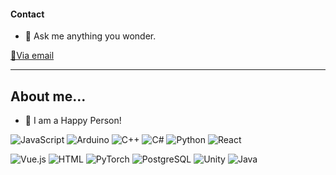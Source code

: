 #### Contact
- 💬 Ask me anything you wonder.

[📨Via email](mailto:jinha497@gmail.com?subject=[GitHub])

---

## About me...

- 🤔 I am a Happy Person!


![JavaScript](https://img.shields.io/badge/JavaScript-F7DF1E.svg?&style=for-the-badge&logo=JavaScript&logoColor=white)
![Arduino](https://img.shields.io/badge/Arduino-00878F.svg?&style=for-the-badge&logo=Arduino&logoColor=white)
![C++](https://img.shields.io/badge/C++-00599C.svg?&style=for-the-badge&logo=cplusplus&logoColor=white)
![C#](https://img.shields.io/badge/CSharp-512BD4.svg?&style=for-the-badge&logo=csharp&logoColor=white)
![Python](https://img.shields.io/badge/Python-3776AB.svg?&style=for-the-badge&logo=python&logoColor=white)
![React](https://img.shields.io/badge/React-61DAFB.svg?&style=for-the-badge&logo=react&logoColor=black)

![Vue.js](https://img.shields.io/badge/Vue-4FC08D.svg?&style=for-the-badge&logo=vuedotjs&logoColor=white)
![HTML](https://img.shields.io/badge/HTML-E34F26.svg?&style=for-the-badge&logo=html5&logoColor=white)
![PyTorch](https://img.shields.io/badge/PyTorch-EE4C2C.svg?&style=for-the-badge&logo=pytorch&logoColor=white)
![PostgreSQL](https://img.shields.io/badge/PostgreSQL-4169E1.svg?&style=for-the-badge&logo=postgresql&logoColor=white)
![Unity](https://img.shields.io/badge/Unity-FFFFFF.svg?&style=for-the-badge&logo=unity&logoColor=black)
![Java](https://img.shields.io/badge/Java-000000.svg?&style=for-the-badge&logo=none&logoColor=black)
<!--
**VerySadJoy/VerySadJoy** is a ✨ _special_ ✨ repository because its `README.md` (this file) appears on your GitHub profile.

Here are some ideas to get you started:

- 🔭 I’m currently working on ...
- 🌱 I’m currently learning ...
- 👯 I’m looking to collaborate on ...
- 🤔 I’m looking for help with ...
- 💬 Ask me about ...
- 📫 How to reach me: ...
- 😄 Pronouns: ...
- ⚡ Fun fact: ...
-->
